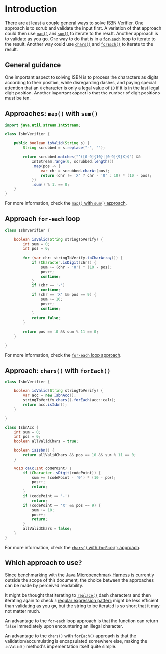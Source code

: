 # Introduction

There are at least a couple general ways to solve ISBN Verifier.
One approach is to scrub and validate the input first.
A variation of that approach could then use [`map()`][map] and [`sum()`][sum] to iterate to the result.
Another approach is to validate as you go.
One way to do that is in a [`for-each`][for-each] loop to iterate to the result.
Another way could use [`chars()`][chars] and [`forEach()`][foreach] to iterate to the result.

## General guidance

One important aspect to solving ISBN is to process the characters as digits according to their position, while disregarding dashes,
and paying special attention that an `X` character is only a legal value of `10` if it is in the last legal digit position.
Another important aspect is that the number of digit positions must be ten.

## Approaches: `map()` with `sum()`

```java
import java.util.stream.IntStream;

class IsbnVerifier {

    public boolean isValid(String s) {
        String scrubbed = s.replace("-", "");

        return scrubbed.matches("^([0-9]{10}|[0-9]{9}X)$") &&
            IntStream.range(0, scrubbed.length())
            .map(pos -> {
                var chr = scrubbed.charAt(pos);
                return (chr != 'X' ? chr - '0' : 10) * (10 - pos);
            })
            .sum() % 11 == 0;
    }
}
```

For more information, check the [`map()` with `sum()` approach][approach-map-sum].

## Approach `for-each` loop

```java
class IsbnVerifier {

    boolean isValid(String stringToVerify) {
        int sum = 0;
        int pos = 0;
        
        for (var chr: stringToVerify.toCharArray()) {
            if (Character.isDigit(chr)) {
                sum += (chr - '0') * (10 - pos);
                pos++;
                continue;
            }
            if (chr == '-')
                continue;
            if (chr == 'X' && pos == 9) {
                sum += 10;
                pos++;
                continue;
            }
            return false;
        }
        
        return pos == 10 && sum % 11 == 0;
    }

}
```

For more information, check the [`for-each` loop approach][approach-for-each].

## Approach: `chars()` with `forEach()`

```java
class IsbnVerifier {

    boolean isValid(String stringToVerify) {
        var acc = new IsbnAcc();
        stringToVerify.chars().forEach(acc::calc);
        return acc.isIsbn();
    }

}

class IsbnAcc {
    int sum = 0;
    int pos = 0;
    boolean allValidChars = true;

    boolean isIsbn() {
        return allValidChars && pos == 10 && sum % 11 == 0;
    }

    void calc(int codePoint) {
        if (Character.isDigit(codePoint)) {
            sum += (codePoint - '0') * (10 - pos);
            pos++;
            return;
        }
        if (codePoint == '-')
            return;
        if (codePoint == 'X' && pos == 9) {
            sum += 10;
            pos++;
            return;
        }
        allValidChars = false;
    }
}
```

For more information, check the [`chars()` with `forEach()` approach][approach-chars-foreach].

## Which approach to use?

Since benchmarking with the [Java Microbenchmark Harness][jmh] is currently outside the scope of this document,
the choice between the approaches can be made by perceived readability.

It might be thought that iterating to [`replace()`][replace] dash characters and then iterating again to check
a [regular expression pattern][pattern] might be less efficient than validating as you go,
but the string to be iterated is so short that it may not matter much.

An advantage to the `for-each` loop approach is that the function can return `false` immediately upon encountering an illegal character.

An advantage  to the `chars()` with `forEach()` approach is that the validation/accumulating is encapsulated somewhere else,
making the `isValid()` method's implementation itself quite simple.

[map]: https://docs.oracle.com/javase/8/docs/api/java/util/stream/IntStream.html#map-java.util.function.IntUnaryOperator-
[sum]: https://docs.oracle.com/javase/8/docs/api/java/util/stream/IntStream.html#sum--
[replace]: https://docs.oracle.com/javase/7/docs/api/java/lang/String.html#replace(java.lang.CharSequence,%20java.lang.CharSequence)
[pattern]: https://docs.oracle.com/javase/7/docs/api/java/util/regex/Pattern.html
[chars]: https://docs.oracle.com/en/java/javase/11/docs/api/java.base/java/lang/String.html#chars()
[for-each]: https://www.geeksforgeeks.org/for-each-loop-in-java/
[foreach]: https://docs.oracle.com/javase/8/docs/api/java/util/stream/IntStream.html#forEach-java.util.function.IntConsumer-
[approach-map-sum]: https://exercism.org/tracks/java/exercises/isbn-verifier/approaches/map-sum
[approach-for-each]: https://exercism.org/tracks/java/exercises/isbn-verifier/approaches/for-each
[approach-chars-foreach]: https://exercism.org/tracks/java/exercises/isbn-verifier/approaches/chars-foreach
[jmh]: https://github.com/openjdk/jmh
